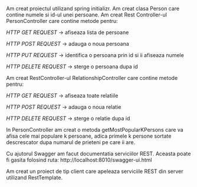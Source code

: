 Am creat proiectul utilizand spring initializr.
Am creat clasa Person care contine numele si id-ul unei persoane.
Am creat Rest Controller-ul PersonController care contine metode pentru:

*HTTP GET REQUEST* -> afiseaza lista de persoane

*HTTP POST REQUEST* -> adauga o noua persoana

*HTTP PUT REQUEST* -> identifica o persoana prin id si ii afiseaza numele

*HTTP DELETE REQUEST* -> sterge o persoana dupa id

Am creat RestController-ul RelationshipController care contine metode pentru:

*HTTP GET REQUEST* -> afiseaza toate relatiile

*HTTP POST REQUEST* -> adauga o noua relatie

*HTTP DELETE REQUEST* -> sterge o relatie dupa id

In PersonController am creat o metoda getMostPopularKPersons care va afisa cele mai populare k persoane, adica primele k persone sortate descrescator dupa numarul de prieteni pe care ii are.

Cu ajutorul Swagger am facut documentatia serviciilor REST. Aceasta poate fi gasita folosind ruta: http://localhost:8010/swagger-ui.html

Am creat un proiect de tip client care apeleaza serviciile REST din server utilizand RestTemplate.

